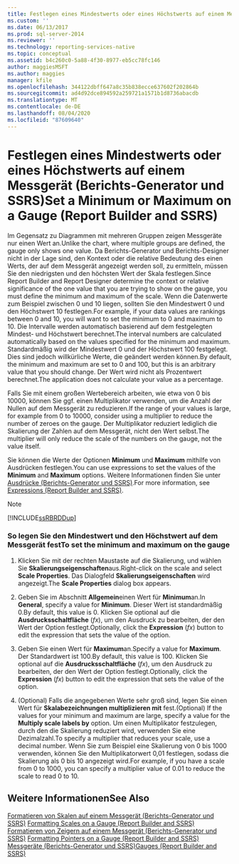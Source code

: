 ```yaml
---
title: Festlegen eines Mindestwerts oder eines Höchstwerts auf einem Messgerät (Berichts-Generator und SSRS) | Microsoft-Dokumentation
ms.custom: ''
ms.date: 06/13/2017
ms.prod: sql-server-2014
ms.reviewer: ''
ms.technology: reporting-services-native
ms.topic: conceptual
ms.assetid: b4c260c0-5a88-4f30-8977-eb5cc78fc146
author: maggiesMSFT
ms.author: maggies
manager: kfile
ms.openlocfilehash: 344122dbff647a8c35b838ecce637602f202864b
ms.sourcegitcommit: ad4d92dce894592a259721a1571b1d8736abacdb
ms.translationtype: MT
ms.contentlocale: de-DE
ms.lasthandoff: 08/04/2020
ms.locfileid: "87609640"
---
```

# <a name="set-a-minimum-or-maximum-on-a-gauge-report-builder-and-ssrs"></a><span data-ttu-id="e26d3-102">Festlegen eines Mindestwerts oder eines Höchstwerts auf einem Messgerät (Berichts-Generator und SSRS)</span><span class="sxs-lookup"><span data-stu-id="e26d3-102">Set a Minimum or Maximum on a Gauge (Report Builder and SSRS)</span></span>
  <span data-ttu-id="e26d3-103">Im Gegensatz zu Diagrammen mit mehreren Gruppen zeigen Messgeräte nur einen Wert an.</span><span class="sxs-lookup"><span data-stu-id="e26d3-103">Unlike the chart, where multiple groups are defined, the gauge only shows one value.</span></span> <span data-ttu-id="e26d3-104">Da Berichts-Generator und Berichts-Designer nicht in der Lage sind, den Kontext oder die relative Bedeutung des einen Werts, der auf dem Messgerät angezeigt werden soll, zu ermitteln, müssen Sie den niedrigsten und den höchsten Wert der Skala festlegen.</span><span class="sxs-lookup"><span data-stu-id="e26d3-104">Since Report Builder and Report Designer determine the context or relative significance of the one value that you are trying to show on the gauge, you must define the minimum and maximum of the scale.</span></span> <span data-ttu-id="e26d3-105">Wenn die Datenwerte zum Beispiel zwischen 0 und 10 liegen, sollten Sie den Mindestwert 0 und den Höchstwert 10 festlegen.</span><span class="sxs-lookup"><span data-stu-id="e26d3-105">For example, if your data values are rankings between 0 and 10, you will want to set the minimum to 0 and maximum to 10.</span></span> <span data-ttu-id="e26d3-106">Die Intervalle werden automatisch basierend auf dem festgelegten Mindest- und Höchstwert berechnet.</span><span class="sxs-lookup"><span data-stu-id="e26d3-106">The interval numbers are calculated automatically based on the values specified for the minimum and maximum.</span></span> <span data-ttu-id="e26d3-107">Standardmäßig wird der Mindestwert 0 und der Höchstwert 100 festgelegt. Dies sind jedoch willkürliche Werte, die geändert werden können.</span><span class="sxs-lookup"><span data-stu-id="e26d3-107">By default, the minimum and maximum are set to 0 and 100, but this is an arbitrary value that you should change.</span></span> <span data-ttu-id="e26d3-108">Der Wert wird nicht als Prozentwert berechnet.</span><span class="sxs-lookup"><span data-stu-id="e26d3-108">The application does not calculate your value as a percentage.</span></span>  
  
 <span data-ttu-id="e26d3-109">Falls Sie mit einem großen Wertebereich arbeiten, wie etwa von 0 bis 10000, können Sie ggf. einen Multiplikator verwenden, um die Anzahl der Nullen auf dem Messgerät zu reduzieren.</span><span class="sxs-lookup"><span data-stu-id="e26d3-109">If the range of your values is large, for example from 0 to 10000, consider using a multiplier to reduce the number of zeroes on the gauge.</span></span> <span data-ttu-id="e26d3-110">Der Multiplikator reduziert lediglich die Skalierung der Zahlen auf dem Messgerät, nicht den Wert selbst.</span><span class="sxs-lookup"><span data-stu-id="e26d3-110">The multiplier will only reduce the scale of the numbers on the gauge, not the value itself.</span></span>  
  
 <span data-ttu-id="e26d3-111">Sie können die Werte der Optionen **Minimum** und **Maximum** mithilfe von Ausdrücken festlegen.</span><span class="sxs-lookup"><span data-stu-id="e26d3-111">You can use expressions to set the values of the **Minimum** and **Maximum** options.</span></span> <span data-ttu-id="e26d3-112">Weitere Informationen finden Sie unter [Ausdrücke &#40;Berichts-Generator und SSRS&#41;](expressions-report-builder-and-ssrs.md).</span><span class="sxs-lookup"><span data-stu-id="e26d3-112">For more information, see [Expressions &#40;Report Builder and SSRS&#41;](expressions-report-builder-and-ssrs.md).</span></span>  
  
> [!NOTE]  
>  [!INCLUDE[ssRBRDDup](../../includes/ssrbrddup-md.md)]  
  
### <a name="to-set-the-minimum-and-maximum-on-the-gauge"></a><span data-ttu-id="e26d3-113">So legen Sie den Mindestwert und den Höchstwert auf dem Messgerät fest</span><span class="sxs-lookup"><span data-stu-id="e26d3-113">To set the minimum and maximum on the gauge</span></span>  
  
1.  <span data-ttu-id="e26d3-114">Klicken Sie mit der rechten Maustaste auf die Skalierung, und wählen Sie **Skalierungseigenschaften**aus.</span><span class="sxs-lookup"><span data-stu-id="e26d3-114">Right-click on the scale and select **Scale Properties**.</span></span> <span data-ttu-id="e26d3-115">Das Dialogfeld **Skalierungseigenschaften** wird angezeigt.</span><span class="sxs-lookup"><span data-stu-id="e26d3-115">The **Scale Properties** dialog box appears.</span></span>  
  
2.  <span data-ttu-id="e26d3-116">Geben Sie im Abschnitt **Allgemein**einen Wert für **Minimum**an.</span><span class="sxs-lookup"><span data-stu-id="e26d3-116">In **General**, specify a value for **Minimum**.</span></span> <span data-ttu-id="e26d3-117">Dieser Wert ist standardmäßig 0.</span><span class="sxs-lookup"><span data-stu-id="e26d3-117">By default, this value is 0.</span></span> <span data-ttu-id="e26d3-118">Klicken Sie optional auf die **Ausdrucksschaltfläche** (*fx*), um den Ausdruck zu bearbeiten, der den Wert der Option festlegt.</span><span class="sxs-lookup"><span data-stu-id="e26d3-118">Optionally, click the **Expression** (*fx*) button to edit the expression that sets the value of the option.</span></span>  
  
3.  <span data-ttu-id="e26d3-119">Geben Sie einen Wert für **Maximum**an.</span><span class="sxs-lookup"><span data-stu-id="e26d3-119">Specify a value for **Maximum**.</span></span> <span data-ttu-id="e26d3-120">Der Standardwert ist 100.</span><span class="sxs-lookup"><span data-stu-id="e26d3-120">By default, this value is 100.</span></span> <span data-ttu-id="e26d3-121">Klicken Sie optional auf die **Ausdrucksschaltfläche** (*fx*), um den Ausdruck zu bearbeiten, der den Wert der Option festlegt.</span><span class="sxs-lookup"><span data-stu-id="e26d3-121">Optionally, click the **Expression** (*fx*) button to edit the expression that sets the value of the option.</span></span>  
  
4.  <span data-ttu-id="e26d3-122">(Optional) Falls die angegebenen Werte sehr groß sind, legen Sie einen Wert für **Skalabezeichnungen multiplizieren mit** fest.</span><span class="sxs-lookup"><span data-stu-id="e26d3-122">(Optional) If the values for your minimum and maximum are large, specify a value for the **Multiply scale labels by** option.</span></span> <span data-ttu-id="e26d3-123">Um einen Multiplikator festzulegen, durch den die Skalierung reduziert wird, verwenden Sie eine Dezimalzahl.</span><span class="sxs-lookup"><span data-stu-id="e26d3-123">To specify a multiplier that reduces your scale, use a decimal number.</span></span> <span data-ttu-id="e26d3-124">Wenn Sie zum Beispiel eine Skalierung von 0 bis 1000 verwenden, können Sie den Multiplikatorwert 0,01 festlegen, sodass die Skalierung als 0 bis 10 angezeigt wird.</span><span class="sxs-lookup"><span data-stu-id="e26d3-124">For example, if you have a scale from 0 to 1000, you can specify a multiplier value of 0.01 to reduce the scale to read 0 to 10.</span></span>  
  
## <a name="see-also"></a><span data-ttu-id="e26d3-125">Weitere Informationen</span><span class="sxs-lookup"><span data-stu-id="e26d3-125">See Also</span></span>  
 <span data-ttu-id="e26d3-126">[Formatieren von Skalen auf einem Messgerät &#40;Berichts-Generator und SSRS&#41;](formatting-scales-on-a-gauge-report-builder-and-ssrs.md) </span><span class="sxs-lookup"><span data-stu-id="e26d3-126">[Formatting Scales on a Gauge &#40;Report Builder and SSRS&#41;](formatting-scales-on-a-gauge-report-builder-and-ssrs.md) </span></span>  
 <span data-ttu-id="e26d3-127">[Formatieren von Zeigern auf einem Messgerät (Berichts-Generator und SSRS)](formatting-pointers-on-a-gauge-report-builder-and-ssrs.md) </span><span class="sxs-lookup"><span data-stu-id="e26d3-127">[Formatting Pointers on a Gauge &#40;Report Builder and SSRS&#41;](formatting-pointers-on-a-gauge-report-builder-and-ssrs.md) </span></span>  
 [<span data-ttu-id="e26d3-128">Messgeräte &#40;Berichts-Generator und SSRS&#41;</span><span class="sxs-lookup"><span data-stu-id="e26d3-128">Gauges &#40;Report Builder and SSRS&#41;</span></span>](gauges-report-builder-and-ssrs.md)  
  
  
